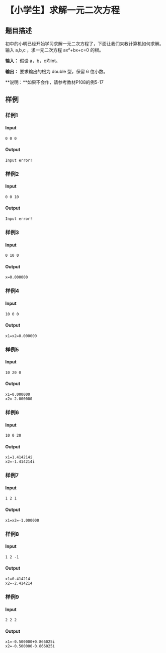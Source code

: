 # 【小学生】求解一元二次方程

## 题目描述

初中的小明已经开始学习求解一元二次方程了，下面让我们来教计算机如何求解。输入 a,b,c ，求一元二次方程 ax²+bx+c=0 的根。

**输入：**
假设 a，b，c均int。

**输出：**
要求输出的根为 double 型，保留 6 位小数。

**说明：**如果不会作，请参考教材P108的例5-17

## 样例

### 样例1

#### Input

```
0 0 0
```

#### Output

```
Input error!
```

### 样例2

#### Input

```
0 0 10
```

#### Output

```
Input error!
```

### 样例3

#### Input

```
0 10 0
```

#### Output

```
x=0.000000
```

### 样例4

#### Input

```
10 0 0
```

#### Output

```
x1=x2=0.000000
```

### 样例5

#### Input

```
10 20 0
```

#### Output

```
x1=0.000000
x2=-2.000000
```

### 样例6

#### Input

```
10 0 20
```

#### Output

```
x1=1.414214i
x2=-1.414214i
```

### 样例7

#### Input

```
1 2 1
```

#### Output

```
x1=x2=-1.000000
```

### 样例8

#### Input

```
1 2 -1
```

#### Output

```
x1=0.414214
x2=-2.414214
```

### 样例9

#### Input

```
2 2 2
```

#### Output

```
x1=-0.500000+0.866025i
x2=-0.500000-0.866025i
```

